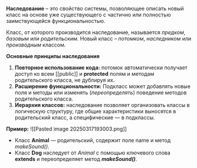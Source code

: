 **Наследование** – это свойство системы, позволяющее описать новый класс на основе уже существующего с частично или полностью заимствующейся функциональностью.

Класс, от которого производится наследование, называется *предком*, *базовым* или *родительским*. Новый класс – *потомком*, *наследником* или *производным* классом.

**Основные принципы наследования**
1. **Повторное использование кода:** потомок автоматически получает доступ ко всем [[public]] и **protected** полям и методам родительского класса, не дублируя их.
2. **Расширение функциональности:** Подкласс может добавлять новые поля и методы или изменять (*переопределять*) поведение методов родительского класса.
3. **Иерархия классов:** наследование позволяет организовать классы в логическую структуру, где общие характеристики выносятся в родительский класс, а специфические — в подклассы.

**Пример:**
![[Pasted image 20250317193003.png]]
- Класс **Animal** — родительский, содержит поле name и метод *makeSound()*.
- Класс **Dog** наследует от *Animal* с помощью ключевого слова **extends** и переопределяет метод ***makeSound()***.